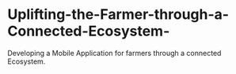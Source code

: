 # Uplifting-the-Farmer-through-a-Connected-Ecosystem-
Developing a Mobile Application for farmers through a connected Ecosystem.

